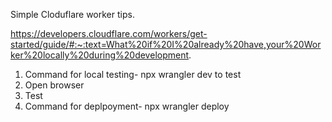 Simple Cloduflare worker tips.

https://developers.cloudflare.com/workers/get-started/guide/#:~:text=What%20if%20I%20already%20have,your%20Worker%20locally%20during%20development.

1. Command for local testing- npx wrangler dev to test
2. Open browser
3. Test
4. Command for deplpoyment- npx wrangler deploy
